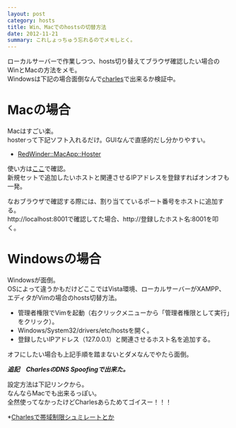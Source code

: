 ```yaml
---
layout: post
category: hosts
title: Win、Macでのhostsの切替方法
date: 2012-11-21
summary: これしょっちゅう忘れるのでメモしとく。
---
```


ローカルサーバーで作業しつつ、hosts切り替えてブラウザ確認したい場合のWinとMacの方法をメモ。  
Windowsは下記の場合面倒なんで[charles](http://www.charlesproxy.com/ 'Charles Web Debugging Proxy &bull; HTTP Monitor / HTTP Proxy / HTTPS &amp; SSL Proxy / Reverse Proxy')で出来るか検証中。

# Macの場合

Macはすごい楽。  
hosterって下記ソフト入れるだけ。GUIなんで直感的だし分かりやすい。

* [RedWinder::MacApp::Hoster](http://www.redwinder.com/macapp/hoster/ 'RedWinder::MacApp::Hoster')

使い方は[ここ](http://www.redwinder.com/macapp/hoster/#usage 'RedWinder::MacApp::Hoster')で確認。  
新規セットで追加したいホストと関連させるIPアドレスを登録すればオンオフも一発。

なおブラウザで確認する際には、割り当てているポート番号をホストに追加する。  
http://localhost:8001で確認してた場合、http://登録したホスト名:8001を叩く。

# Windowsの場合

Windowsが面倒。  
OSによって違うかもだけどここではVista環境、ローカルサーバーがXAMPP、エディタがVimの場合のhosts切替方法。

* 管理者権限でVimを起動（右クリックメニューから「管理者権限として実行」をクリック）。
* Windows/System32/drivers/etc/hostsを開く。
* 登録したいIPアドレス（127.0.0.1）と関連させるホスト名を追加する。

オフにしたい場合も上記手順を踏まないとダメなんでやたら面倒。

***追記　CharlesのDNS Spoofingで出来た。***

設定方法は下記リンクから。  
なんならMacでも出来るっぽい。  
全然使ってなかったけどCharlesあらためてゴイスー！！！

*[Charlesで帯域制限シュミレートとか](http://level0.kayac.com/#!2010/08/charles.php 'Charlesで帯域制限シュミレートとか')


